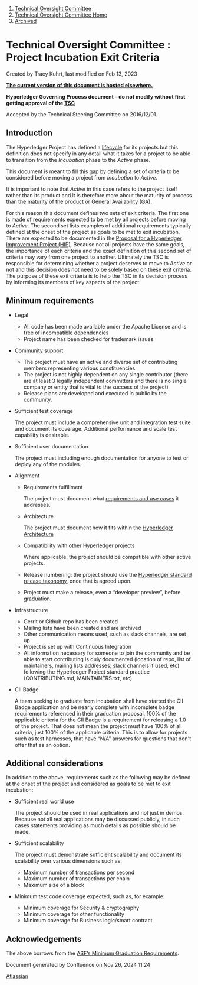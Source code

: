 1. [Technical Oversight Committee](index.html)
2. [Technical Oversight Committee Home](Technical-Oversight-Committee-Home_21430274.html)
3. [Archived](Archived_21447696.html)

# Technical Oversight Committee : Project Incubation Exit Criteria

Created by Tracy Kuhrt, last modified on Feb 13, 2023

[**The current version of this document is hosted elsewhere.**](https://toc.hyperledger.org/governing-documents/project-incubation-exit.html)

**Hyperledger Governing Process document - do not modify without first getting approval of the [TSC](/wiki/pages/createpage.action?spaceKey=HYP&title=Technical%20Steering%20Committee)**

Accepted by the Technical Steering Committee on 2016/12/01.

## Introduction

The Hyperledger Project has defined a [lifecycle](https://lf-hyperledger.atlassian.net/wiki/spaces/HYP/pages/19595327/Project+Lifecycle) for its projects but this definition does not specify in any detail what it takes for a project to be able to transition from the *Incubation* phase to the *Active* phase.

This document is meant to fill this gap by defining a set of criteria to be considered before moving a project from *Incubation* to *Active*.

It is important to note that *Active* in this case refers to the project itself rather than its product and it is therefore more about the maturity of process than the maturity of the product or General Availability (GA).

For this reason this document defines two sets of exit criteria. The first one is made of requirements expected to be met by all projects before moving to *Active*. The second set lists examples of additional requirements typically defined at the onset of the project as goals to be met to exit incubation. There are expected to be documented in the [Proposal for a Hyperledger Improvement Project (HIP)](https://hyperledger.github.io/hyperledger-hip/). Because not all projects have the same goals, the importance of each criteria and the exact definition of this second set of criteria may vary from one project to another. Ultimately the TSC is responsible for determining whether a project deserves to move to *Active* or not and this decision does not need to be solely based on these exit criteria. The purpose of these exit criteria is to help the TSC in its decision process by informing its members of key aspects of the project.

## Minimum requirements

- Legal
  
  - All code has been made available under the Apache License and is free of incompatible dependencies
  - Project name has been checked for trademark issues
- Community support
  
  - The project must have an active and diverse set of contributing members representing various constituencies
  - The project is not highly dependent on any single contributor (there are at least 3 legally independent committers and there is no single company or entity that is vital to the success of the project)
  - Release plans are developed and executed in public by the community.
- Sufficient test coverage
  
  The project must include a comprehensive unit and integration test suite and document its coverage. Additional performance and scale test capability is desirable.
- Sufficient user documentation
  
  The project must including enough documentation for anyone to test or deploy any of the modules.
- Alignment
  
  - Requirements fulfillment
    
    The project must document what [requirements and use cases](https://wiki-archive.hyperledger.org/groups/requirements/requirements-wg) it addresses.
  - Architecture
    
    The project must document how it fits within the [Hyperledger Architecture](https://lf-hyperledger.atlassian.net/wiki/spaces/AWG)
  - Compatibility with other Hyperledger projects
    
    Where applicable, the project should be compatible with other active projects.
  - Release numbering: the project should use the [Hyperledger standard release taxonomy](Release-Taxonomy_21430846.html), once that is agreed upon.
  - Project must make a release, even a “developer preview”, before graduation.
- Infrastructure
  
  - Gerrit or Github repo has been created
  - Mailing lists have been created and are archived
  - Other communication means used, such as slack channels, are set up
  - Project is set up with Continuous Integration
  - All information necessary for someone to join the community and be able to start contributing is duly documented (location of repo, list of maintainers, mailing lists addresses, slack channels if used, etc) following the Hyperledger Project standard practice (CONTRIBUTING.md, MAINTAINERS.txt, etc)
- CII Badge 
  
  A team seeking to graduate from incubation shall have started the CII Badge application and be nearly complete with incomplete badge requirements referenced in their graduation proposal. 100% of the applicable criteria for the CII Badge is a requirement for releasing a 1.0 of the project. That does not mean the project must have 100% of all criteria, just 100% of the applicable criteria. This is to allow for projects such as test harnesses, that have “N/A” answers for questions that don't offer that as an option.

## Additional considerations

In addition to the above, requirements such as the following may be defined at the onset of the project and considered as goals to be met to exit incubation:

- Sufficient real world use
  
  The project should be used in real applications and not just in demos. Because not all real applications may be discussed publicly, in such cases statements providing as much details as possible should be made.
- Sufficient scalability
  
  The project must demonstrate sufficient scalability and document its scalability over various dimensions such as:
  
  - Maximum number of transactions per second
  - Maximum number of transactions per chain
  - Maximum size of a block
- Minimum test code coverage expected, such as, for example:
  
  - Minimum coverage for Security &amp; cryptography
  - Minimum coverage for other functionality
  - Minimum coverage for Business logic/smart contract

## Acknowledgements

The above borrows from the [ASF’s Minimum Graduation Requirements](http://incubator.apache.org/incubation/Incubation_Policy.html#Graduating+from+the+Incubator).

Document generated by Confluence on Nov 26, 2024 11:24

[Atlassian](http://www.atlassian.com/)
